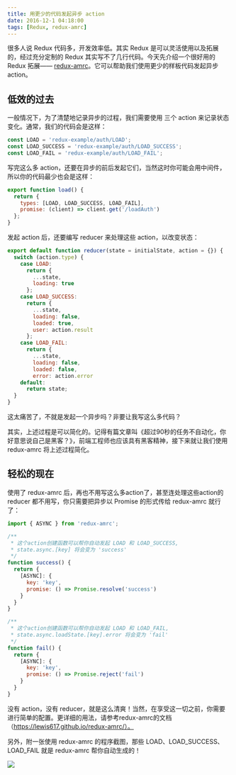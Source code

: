 ```yaml
---
title: 用更少的代码发起异步 action
date: 2016-12-1 04:18:00
tags: [Redux, redux-amrc]
---
```


很多人说 Redux 代码多，开发效率低。其实 Redux 是可以灵活使用以及拓展的，经过充分定制的 Redux 其实写不了几行代码。今天先介绍一个很好用的 Redux 拓展—— [redux-amrc](https://github.com/lewis617/redux-amrc)。它可以帮助我们使用更少的样板代码发起异步 action。

<!--more-->

## 低效的过去

一般情况下，为了清楚地记录异步的过程，我们需要使用 三个 action 来记录状态变化。通常，我们的代码会是这样：

```js
const LOAD = 'redux-example/auth/LOAD';
const LOAD_SUCCESS = 'redux-example/auth/LOAD_SUCCESS';
const LOAD_FAIL = 'redux-example/auth/LOAD_FAIL';
```

写完这么多 action，还要在异步的前后发起它们，当然这时你可能会用中间件，所以你的代码最少也会是这样：

```js
export function load() {
  return {
    types: [LOAD, LOAD_SUCCESS, LOAD_FAIL],
    promise: (client) => client.get('/loadAuth')
  };
}
```

发起 action 后，还要编写 reducer 来处理这些 action，以改变状态：

```js
export default function reducer(state = initialState, action = {}) {
  switch (action.type) {
    case LOAD:
      return {
        ...state,
        loading: true
      };
    case LOAD_SUCCESS:
      return {
        ...state,
        loading: false,
        loaded: true,
        user: action.result
      };
    case LOAD_FAIL:
      return {
        ...state,
        loading: false,
        loaded: false,
        error: action.error
	default:
      return state;
  }
}  
```

这太痛苦了，不就是发起一个异步吗？非要让我写这么多代码？

其实，上述过程是可以简化的。记得有篇文章叫《超过90秒的任务不自动化，你好意思说自己是黑客？》，前端工程师也应该具有黑客精神，接下来就让我们使用 redux-amrc 将上述过程简化。

## 轻松的现在

使用了 redux-amrc 后，再也不用写这么多action了，甚至连处理这些action的reducer 都不用写，你只需要把异步以 Promise 的形式传给 redux-amrc 就行了：

```js
import { ASYNC } from 'redux-amrc';

/**
 * 这个action创建函数可以帮你自动发起 LOAD 和 LOAD_SUCCESS,
 * state.async.[key] 将会变为 'success'
 */
function success() {
  return {
    [ASYNC]: {
      key: 'key',
      promise: () => Promise.resolve('success')
    }
  }
}

/**
 * 这个action创建函数可以帮你自动发起 LOAD 和 LOAD_FAIL,
 * state.async.loadState.[key].error 将会变为 'fail'
 */
function fail() {
  return {
    [ASYNC]: {
      key: 'key',
      promise: () => Promise.reject('fail')
    }
  }
}
```

没有 action，没有 reducer，就是这么清爽！当然，在享受这一切之前，你需要进行简单的配置。更详细的用法，请参考redux-amrc的文档（https://lewis617.github.io/redux-amrc/）。

另外，附一张使用 redux-amrc 的程序截图，那些 LOAD、LOAD_SUCCESS、LOAD_FAIL 就是 redux-amrc 帮你自动生成的！

![](http://ww1.sinaimg.cn/large/83900b4egw1fabfc1z4kwj210s0nsaem.jpg)
